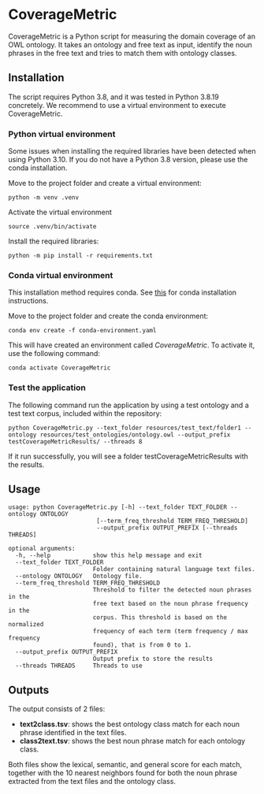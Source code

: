 # CoverageMetric

CoverageMetric is a Python script for measuring the domain coverage of an OWL ontology. It takes an ontology and free text as input, identify the noun phrases in the free text and tries to match them with ontology classes.


## Installation

The script requires Python 3.8, and it was tested in Python 3.8.19 concretely. We recommend to use a virtual environment to execute CoverageMetric.

### Python virtual environment

Some issues when installing the required libraries have been detected when using Python 3.10. If you do not have a Python 3.8 version, please use the conda installation.

Move to the project folder and create a virtual environment:

`python -m venv .venv`

Activate the virtual environment

`source .venv/bin/activate`

Install the required libraries:

`python -m pip install -r requirements.txt`

### Conda virtual environment

This installation method requires conda. See [this](https://conda.io/projects/conda/en/latest/user-guide/install/index.html) for conda installation instructions.

Move to the project folder and create the conda environment:

`conda env create -f conda-environment.yaml`

This will have created an environment called *CoverageMetric*. To activate it, use the following command:

`conda activate CoverageMetric`

### Test the application

The following command run the application by using a test ontology and a test text corpus, included within the repository:

`python CoverageMetric.py --text_folder resources/test_text/folder1 --ontology resources/test_ontologies/ontology.owl --output_prefix testCoverageMetricResults/ --threads 8`

If it run successfully, you will see a folder testCoverageMetricResults with the results.


## Usage

```
usage: python CoverageMetric.py [-h] --text_folder TEXT_FOLDER --ontology ONTOLOGY
                         [--term_freq_threshold TERM_FREQ_THRESHOLD]
                         --output_prefix OUTPUT_PREFIX [--threads THREADS]

optional arguments:
  -h, --help            show this help message and exit
  --text_folder TEXT_FOLDER
                        Folder containing natural language text files.
  --ontology ONTOLOGY   Ontology file.
  --term_freq_threshold TERM_FREQ_THRESHOLD
                        Threshold to filter the detected noun phrases in the
                        free text based on the noun phrase frequency in the
                        corpus. This threshold is based on the normalized
                        frequency of each term (term frequency / max frequency
                        found), that is from 0 to 1.
  --output_prefix OUTPUT_PREFIX
                        Output prefix to store the results
  --threads THREADS     Threads to use
```

## Outputs

The output consists of 2 files:

  - **text2class.tsv**: shows the best ontology class match for each noun phrase identified in the text files.
  - **class2text.tsv**: shows the best noun phrase match for each ontology class.

Both files show the lexical, semantic, and general score for each match, together with the 10 nearest neighbors found for both the noun phrase extracted from the text files and the ontology class.

